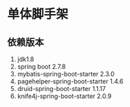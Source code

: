 # 单体脚手架

## 依赖版本
1. jdk1.8
2. spring boot 2.7.8
3. mybatis-spring-boot-starter 2.3.0
4. pagehelper-spring-boot-starter 1.4.6
5. druid-spring-boot-starter 1.1.17
6. knife4j-spring-boot-starter 2.0.9